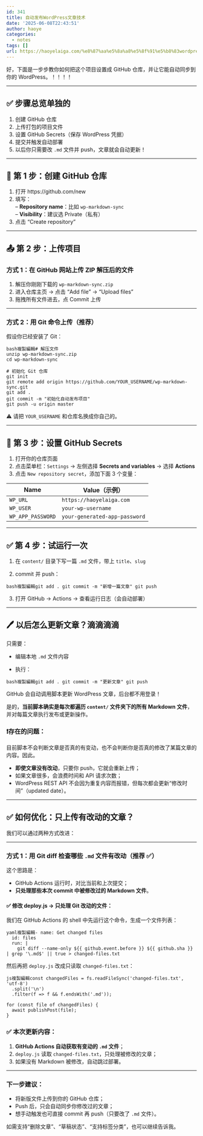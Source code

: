 ```yaml
---
id: 341
title: 自动发布WordPress文章技术
date: '2025-06-08T22:43:51'
author: haoye
categories:
  - notes
tags: []
url: https://haoyelaiga.com/%e8%87%aa%e5%8a%a8%e5%8f%91%e5%b8%83wordpress%e6%96%87%e7%ab%a0%e6%8a%80%e6%9c%af/
---
```


好，下面是一步步教你如何把这个项目设置成 GitHub 仓库，并让它能自动同步到你的 WordPress。！！！！

***

## ✅ 步骤总览单独的

1. 创建 GitHub 仓库
2. 上传打包的项目文件
3. 设置 GitHub Secrets（保存 WordPress 凭据）
4. 提交并触发自动部署
5. 以后你只需要改 `.md` 文件并 push，文章就会自动更新！

***

## 🧱 第 1 步：创建 GitHub 仓库

1. 打开 https\://github.com/new
2. 填写：\
   – **Repository name**：比如 `wp-markdown-sync`\
   – **Visibility**：建议选 Private（私有）
3. 点击 “Create repository”

***

## 📤 第 2 步：上传项目

### 方式 1：在 GitHub 网站上传 ZIP 解压后的文件

1. 解压你刚刚下载的 `wp-markdown-sync.zip`
2. 进入仓库主页 → 点击 “Add file” → “Upload files”
3. 拖拽所有文件进去，点 Commit 上传

***

### 方式 2：用 Git 命令上传（推荐）

假设你已经安装了 Git：

```
bash複製編輯# 解压文件
unzip wp-markdown-sync.zip
cd wp-markdown-sync

# 初始化 Git 仓库
git init
git remote add origin https://github.com/YOUR_USERNAME/wp-markdown-sync.git
git add .
git commit -m "初始化自动发布项目"
git push -u origin master
```

⚠️ 请把 `YOUR_USERNAME` 和仓库名换成你自己的。

***

## 🔐 第 3 步：设置 GitHub Secrets

1. 打开你的仓库页面
2. 点击菜单栏：`Settings` → 左侧选择 **Secrets and variables** → 选择 **Actions**
3. 点击 `New repository secret`，添加下面 3 个变量：

| Name              | Value（示例）                     |
| ----------------- | ----------------------------- |
| `WP_URL`          | `https://haoyelaiga.com`      |
| `WP_USER`         | `your-wp-username`            |
| `WP_APP_PASSWORD` | `your-generated-app-password` |

***

## ✅ 第 4 步：试运行一次

1. 在 `content/` 目录下写一篇 `.md` 文件，带上 `title`、`slug`

2. commit 并 push：

`bash複製編輯git add .
git commit -m "新增一篇文章"
git push`

3. 打开 GitHub → Actions → 查看运行日志（会自动部署）

***

## 🖊️ 以后怎么更新文章？滴滴滴滴

只需要：

- 编辑本地 `.md` 文件内容

- 执行：

`bash複製編輯git add .
git commit -m "更新文章"
git push`

GitHub 会自动调用脚本更新 WordPress 文章，后台都不用登录！

是的，**当前脚本确实是每次都遍历 `content/` 文件夹下的所有 Markdown 文件**，并对每篇文章执行发布或更新操作。

### ❗存在的问题：

目前脚本不会判断文章是否真的有变动，也不会判断你是否真的修改了某篇文章的内容。因此。

- **即使文章没有改动**，只要你 push，它就会重新上传；
- 如果文章很多，会浪费时间和 API 请求次数；
- WordPress REST API 不会因为重复内容而报错，但每次都会更新“修改时间”（updated date）。

***

## ✅ 如何优化：只上传有改动的文章？

我们可以通过两种方式改进：

***

### 方式 1：用 Git diff 检查哪些 `.md` 文件有改动（推荐 ✅）

这个思路是：

- GitHub Actions 运行时，对比当前和上次提交；
- **只处理那些本次 commit 中被修改过的 Markdown 文件**。

#### ✅ 修改 deploy.js → 只处理 Git 改动的文件：

我们在 GitHub Actions 的 shell 中先运行这个命令，生成一个文件列表：

```
yaml複製編輯- name: Get changed files
  id: files
  run: |
    git diff --name-only ${{ github.event.before }} ${{ github.sha }} | grep '\.md$' || true > changed-files.txt
```

然后再把 `deploy.js` 改成只读取 `changed-files.txt`：

```
js複製編輯const changedFiles = fs.readFileSync('changed-files.txt', 'utf-8')
  .split('\n')
  .filter(f => f && f.endsWith('.md'));

for (const file of changedFiles) {
  await publishPost(file);
}
```

### ✅ 本次更新内容：

1. **GitHub Actions 自动获取有变动的 `.md` 文件**；
2. `deploy.js` 读取 `changed-files.txt`，只处理被修改的文章；
3. 如果没有 Markdown 被修改，自动跳过部署。

***

### 下一步建议：

- 将新版文件上传到你的 GitHub 仓库；
- Push 后，只会自动同步你修改过的文章；
- 想手动触发也可直接 commit 再 push（只要改了 `.md` 文件）。

如需支持“删除文章”、“草稿状态”、“支持标签分类”，也可以继续告诉我。
